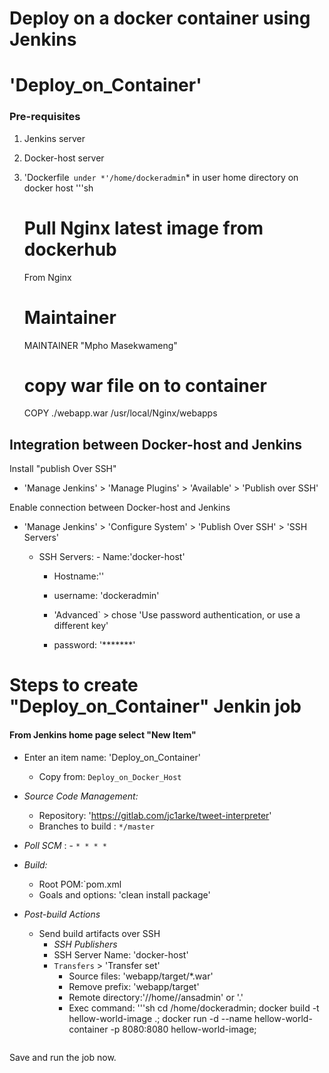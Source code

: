 # Deploy on a docker container using Jenkins 
# 'Deploy_on_Container'

### Pre-requisites

1. Jenkins server 
1. Docker-host server 
1. 'Dockerfile` under *'/home/dockeradmin`* in user home directory on docker host 
   '''sh 
   # Pull Nginx latest image from dockerhub 
   From Nginx
   # Maintainer
   MAINTAINER "Mpho Masekwameng" 

   # copy war file on to container 
   COPY ./webapp.war /usr/local/Nginx/webapps
## Integration between Docker-host and Jenkins

Install "publish Over SSH"
 - 'Manage Jenkins' > 'Manage Plugins' > 'Available' > 'Publish over SSH'

Enable connection between Docker-host and Jenkins

- 'Manage Jenkins' > 'Configure System' > 'Publish Over SSH' > 'SSH Servers' 

	- SSH Servers:
                - Name:'docker-host'
		- Hostname:'<ServerIP>'
		- username: 'dockeradmin'
               
       -  'Advanced` > chose 'Use password authentication, or use a different key'
		 - password: '*******'
 
# Steps to create "Deploy_on_Container" Jenkin job
#### From Jenkins home page select "New Item"
   - Enter an item name: 'Deploy_on_Container'
     - Copy from: `Deploy_on_Docker_Host`
     
   - *Source Code Management:*
      - Repository:  'https://gitlab.com/jc1arke/tweet-interpreter'
      - Branches to build : `*/master`  
   - *Poll SCM* :      - `* * * *`

   - *Build:*
     - Root POM:`pom.xml
     - Goals and options: 'clean install package'

 - *Post-build Actions*
   - Send build artifacts over SSH
     - *SSH Publishers*
      - SSH Server Name: 'docker-host'
       - `Transfers` >  'Transfer set'
            - Source files: 'webapp/target/*.war'
	       - Remove prefix: 'webapp/target'
	       - Remote directory:'//home//ansadmin' or '.'
	       - Exec command: 
                '''sh 
                cd /home/dockeradmin;
                docker build -t hellow-world-image .; 
                docker run -d --name hellow-world-container -p 8080:8080 hellow-world-image;
                ```

Save and run the job now.
